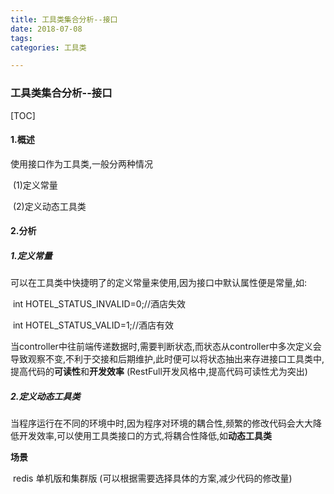 ```yaml
---
title: 工具类集合分析--接口
date: 2018-07-08
tags: 
categories: 工具类

---
```




### 工具类集合分析--接口 ###

[TOC]

#### 1.概述 ####

使用接口作为工具类,一般分两种情况

​	(1)定义常量

​	(2)定义动态工具类

#### 2.分析 ####

##### 1.定义常量 #####

可以在工具类中快捷明了的定义常量来使用,因为接口中默认属性便是常量,如:

​	int HOTEL_STATUS_INVALID=0;//酒店失效

​	int HOTEL_STATUS_VALID=1;//酒店有效

当controller中往前端传递数据时,需要判断状态,而状态从controller中多次定义会导致观察不变,不利于交接和后期维护,此时便可以将状态抽出来存进接口工具类中,提高代码的**可读性**和**开发效率** (RestFull开发风格中,提高代码可读性尤为突出)

##### 2.定义动态工具类 ####

当程序运行在不同的环境中时,因为程序对环境的耦合性,频繁的修改代码会大大降低开发效率,可以使用工具类接口的方式,将耦合性降低,如**动态工具类**

**场景**

​	redis 单机版和集群版	(可以根据需要选择具体的方案,减少代码的修改量)





​	